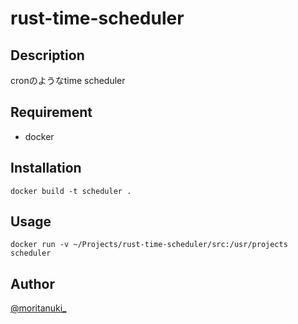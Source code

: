 # rust-time-scheduler

## Description
 
cronのようなtime scheduler
 
## Requirement
 
- docker
 

 
## Installation
 
```
docker build -t scheduler .
```
 
## Usage

```
docker run -v ~/Projects/rust-time-scheduler/src:/usr/projects scheduler
```

## Author
 
[@moritanuki_](https://twitter.com/moritanuki_)